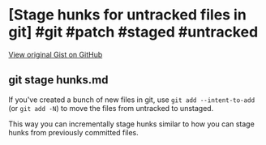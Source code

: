 # [Stage hunks for untracked files in git] #git #patch #staged #untracked

[View original Gist on GitHub](https://gist.github.com/Integralist/0a6472a5b08f468c2d7697a4ef5b807d)

## git stage hunks.md

If you've created a bunch of new files in git, use `git add --intent-to-add` (or `git add -N`) to move the files from untracked to unstaged. 

This way you can incrementally stage hunks similar to how you can stage hunks from previously committed files.

